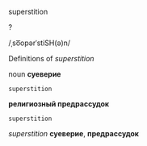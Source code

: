 superstition

?

/ˌso͞opərˈstiSH(ə)n/

Definitions of _superstition_

noun
**суеверие**

    superstition
**религиозный предрассудок**

    superstition

_superstition_
**суеверие**, **предрассудок**
